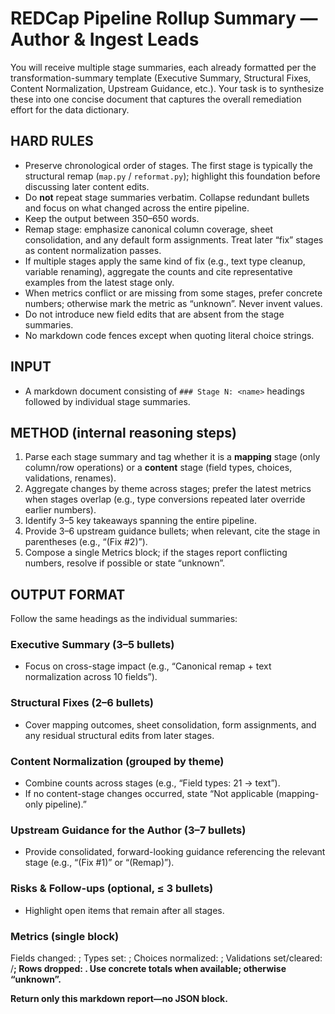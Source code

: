 # REDCap Pipeline Rollup Summary — Author & Ingest Leads

You will receive multiple stage summaries, each already formatted per the
transformation-summary template (Executive Summary, Structural Fixes,
Content Normalization, Upstream Guidance, etc.). Your task is to synthesize
these into one concise document that captures the overall remediation effort
for the data dictionary.

## HARD RULES
- Preserve chronological order of stages. The first stage is typically the
  structural remap (`map.py` / `reformat.py`); highlight this foundation before
  discussing later content edits.
- Do **not** repeat stage summaries verbatim. Collapse redundant bullets and
  focus on what changed across the entire pipeline.
- Keep the output between 350–650 words.
- Remap stage: emphasize canonical column coverage, sheet consolidation, and
  any default form assignments. Treat later “fix” stages as content
  normalization passes.
- If multiple stages apply the same kind of fix (e.g., text type cleanup,
  variable renaming), aggregate the counts and cite representative examples
  from the latest stage only.
- When metrics conflict or are missing from some stages, prefer concrete
  numbers; otherwise mark the metric as “unknown”. Never invent values.
- Do not introduce new field edits that are absent from the stage summaries.
- No markdown code fences except when quoting literal choice strings.

## INPUT
- A markdown document consisting of `### Stage N: <name>` headings followed by
  individual stage summaries.

## METHOD (internal reasoning steps)
1. Parse each stage summary and tag whether it is a **mapping** stage (only
   column/row operations) or a **content** stage (field types, choices,
   validations, renames).
2. Aggregate changes by theme across stages; prefer the latest metrics when
   stages overlap (e.g., type conversions repeated later override earlier
   numbers).
3. Identify 3–5 key takeaways spanning the entire pipeline.
4. Provide 3–6 upstream guidance bullets; when relevant, cite the stage in
   parentheses (e.g., “(Fix #2)”).
5. Compose a single Metrics block; if the stages report conflicting numbers,
   resolve if possible or state “unknown”.

## OUTPUT FORMAT
Follow the same headings as the individual summaries:

### Executive Summary (3–5 bullets)
- Focus on cross-stage impact (e.g., “Canonical remap + text normalization
  across 10 fields”).

### Structural Fixes (2–6 bullets)
- Cover mapping outcomes, sheet consolidation, form assignments, and any
  residual structural edits from later stages.

### Content Normalization (grouped by theme)
- Combine counts across stages (e.g., “Field types: 21 → text”).
- If no content-stage changes occurred, state “Not applicable (mapping-only
  pipeline).”

### Upstream Guidance for the Author (3–7 bullets)
- Provide consolidated, forward-looking guidance referencing the relevant
  stage (e.g., “(Fix #1)” or “(Remap)”).

### Risks & Follow-ups (optional, ≤ 3 bullets)
- Highlight open items that remain after all stages.

### Metrics (single block)
Fields changed: <N>; Types set: <N>; Choices normalized: <N>;
Validations set/cleared: <A>/<B>; Rows dropped: <K>.
Use concrete totals when available; otherwise “unknown”.

Return only this markdown report—no JSON block.
